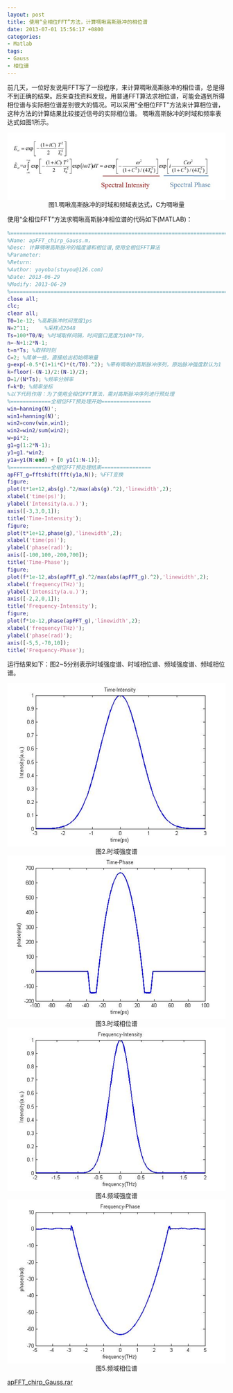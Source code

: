 ```yaml
---
layout: post
title: 使用“全相位FFT”方法，计算啁啾高斯脉冲的相位谱
date: 2013-07-01 15:56:17 +0800
categories:
- Matlab
tags:
- Gauss
- 相位谱
---
```


前几天，一位好友说用FFT写了一段程序，来计算啁啾高斯脉冲的相位谱，总是得不到正确的结果。后来查找资料发现，用普通FFT算法求相位谱，可能会遇到所得相位谱与实际相位谱差别很大的情况。可以采用“全相位FFT”方法来计算相位谱，这种方法的计算结果比较接近信号的实际相位谱。
啁啾高斯脉冲的时域和频率表达式如图1所示。

<img src="https://github.com/stuyou/stuyou.github.io/raw/master/_posts/image/apFFT_chirp_Gauss_1.jpg" style="display:block;margin:auto"/>
<center>图1.啁啾高斯脉冲的时域和频域表达式，C为啁啾量</center>

使用“全相位FFT”方法求啁啾高斯脉冲相位谱的代码如下(MATLAB)：

```matlab
%==========================================================================
%Name: apFFT_chirp_Gauss.m，
%Desc: 计算啁啾高斯脉冲的幅度谱和相位谱,使用全相位FFT算法
%Parameter:
%Return:
%Author: yoyoba(stuyou@126.com)
%Date: 2013-06-29
%Modify: 2013-06-29
%==========================================================================
close all;
clc;
clear all;
T0=1e-12; %高斯脉冲时间宽度1ps
N=2^11;     %采样点2048
Ts=100*T0/N; %时域取样间隔，时间窗口宽度为100*T0， 
n=-N+1:2*N-1;
t=n*Ts; %取样时刻
C=2; %简单一些，直接给出初始啁啾量
g=exp(-0.5*(1+1i*C)*(t/T0).^2); %带有啁啾的高斯脉冲序列，原始脉冲强度默认为1
k=floor(-(N-1)/2:(N-1)/2);
D=1/(N*Ts); %频率分辨率
f=k*D; %频率坐标
%以下代码作用：为了使用全相位FFT算法，需对高斯脉冲序列进行预处理
%=============全相位FFT预处理开始================
win=hanning(N)';
win1=hanning(N)';
win2=conv(win,win1);
win2=win2/sum(win2);
w=pi*2;
g1=g(1:2*N-1);
y1=g1.*win2;
y1a=y1(N:end) + [0 y1(1:N-1)];
%=============全相位FFT预处理结束================
apFFT_g=fftshift(fft(y1a,N)); %FFT变换
figure;
plot(t*1e+12,abs(g).^2/max(abs(g).^2),'linewidth',2);
xlabel('time(ps)');
ylabel('Intensity(a.u.)');
axis([-3,3,0,1]);
title('Time-Intensity');
figure;
plot(t*1e+12,phase(g),'linewidth',2);
xlabel('time(ps)');
ylabel('phase(rad)');
axis([-100,100,-200,700]);
title('Time-Phase');
figure;
plot(f*1e-12,abs(apFFT_g).^2/max(abs(apFFT_g).^2),'linewidth',2);
xlabel('frequency(THz)');
ylabel('Intensity(a.u.)');
axis([-2,2,0,1]);
title('Frequency-Intensity');
figure;
plot(f*1e-12,phase(apFFT_g),'linewidth',2);
xlabel('frequency(THz)');
ylabel('phase(rad)');
axis([-5,5,-70,10]);
title('Frequency-Phase');
```

运行结果如下：图2~5分别表示时域强度谱、时域相位谱、频域强度谱、频域相位谱。

<img src="https://github.com/stuyou/stuyou.github.io/raw/master/_posts/image/apFFT_chirp_Gauss_2.jpg" style="display:block;margin:auto"/>
<center>图2.时域强度谱</center>

<img src="https://github.com/stuyou/stuyou.github.io/raw/master/_posts/image/apFFT_chirp_Gauss_3.jpg" style="display:block;margin:auto"/>
<center>图3.时域相位谱</center>

<img src="https://github.com/stuyou/stuyou.github.io/raw/master/_posts/image/apFFT_chirp_Gauss_4.jpg" style="display:block;margin:auto"/>
<center>图4.频域强度谱</center>

<img src="https://github.com/stuyou/stuyou.github.io/raw/master/_posts/image/apFFT_chirp_Gauss_5.jpg" style="display:block;margin:auto"/>
<center>图5.频域相位谱</center>


[apFFT_chirp_Gauss.rar](https://github.com/stuyou/stuyou.github.io/raw/master/_posts/data/apFFT_chirp_Gauss.rar)